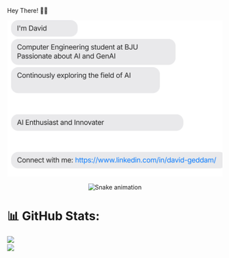 [comment]: # (<p align="left"><img width=30%" src="https://github.com/alansmathew/alansmathew/raw/master/lang.gif" alt="lang image here" /></p>)
Hey There! 👋🏻





![David's Profile Card](chat.svg)

<div align="center">
  <img src="https://profile-readme-generator.com/assets/snake.svg" alt="Snake animation" />
</div>

# 📊 GitHub Stats:
![](https://github-readme-stats.vercel.app/api?username=dave21-py&theme=react&hide_border=false&include_all_commits=true&count_private=false)<br/>
![](https://nirzak-streak-stats.vercel.app/?user=dave21-py&theme=react&hide_border=false)<br/>
